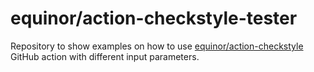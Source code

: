 # equinor/action-checkstyle-tester

Repository to show examples on how to use [equinor/action-checkstyle](https://github.com/equinor/action-checkstyle) GitHub action with different input parameters.
